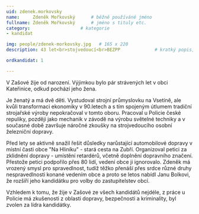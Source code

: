 ```yaml
---
uid: zdenek.morkovsky
name:     Zdeněk Mořkovský  	# běžně používáné jméno
fullname: Zdeněk Mořkovský  	# jméno s tituly etc.
category:                   # kategorie
- kandidat

img: people/zdenek-morkovsky.jpg   # 165 x 220
description: 43 let<br>stojvedoucí<br>BEZPP          	# kratký popis, max 160 znaků

ordkandidat: 1

---
```


V Zašové žije od narození. Výjimkou bylo pár strávených let v obci Kateřinice, odkud pochází jeho žena.

Je ženatý a má dvě děti. Vystudoval strojní průmyslovku na Vsetíně, ale kvůli transformaci ekonomiky v 90.letech a s tím spojeným útlumem tradiční strojařské výroby nepokračoval v tomto oboru.
Pracoval u Policie české repuliky, později jako mechanik v závodě na výrobu světelné techniky a v současné době završuje náročné zkoušky na strojvedoucího osobní železniční dopravy.

Před lety se aktivně snažil řešit důsledky narůstající automobilové dopravy v místní časti obce "Na Hliníku" - stará cesta na Zubří. Organizoval petici za zklidnění dopravy - umístění retardérů, včetně doplnění dopravního značení. Přestože petici podpořilo přes 80 lidí, vedení obce ji ignorovalo. Zdeněk má vrozený smysl pro spravedlnost, tudíž těžko přenáší přes srdce různé druhy nespravedlnosti konané vedením obce a proto se letos nabídl Janu Bolkovi, že rozšíří jeho kandidátku pro volby do zastupitelstev obcí.

Vzhledem k tomu, že žije v Zašové ze všech kandidátů nejdéle, z práce u Policie má zkušenosti z oblasti dopravy, bezpečnosti a kriminality, byl zvolen za lídra kandidátky.
